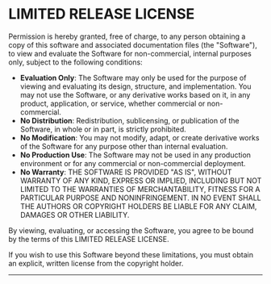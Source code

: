 # LIMITED RELEASE LICENSE

Permission is hereby granted, free of charge, to any person obtaining a copy of this software and associated documentation files (the "Software"), to view and evaluate the Software for non-commercial, internal purposes only, subject to the following conditions:

- **Evaluation Only**: The Software may only be used for the purpose of viewing and evaluating its design, structure, and implementation. You may not use the Software, or any derivative works based on it, in any product, application, or service, whether commercial or non-commercial.
- **No Distribution**: Redistribution, sublicensing, or publication of the Software, in whole or in part, is strictly prohibited.
- **No Modification**: You may not modify, adapt, or create derivative works of the Software for any purpose other than internal evaluation.
- **No Production Use**: The Software may not be used in any production environment or for any commercial or non-commercial deployment.
- **No Warranty**: THE SOFTWARE IS PROVIDED "AS IS", WITHOUT WARRANTY OF ANY KIND, EXPRESS OR IMPLIED, INCLUDING BUT NOT LIMITED TO THE WARRANTIES OF MERCHANTABILITY, FITNESS FOR A PARTICULAR PURPOSE AND NONINFRINGEMENT. IN NO EVENT SHALL THE AUTHORS OR COPYRIGHT HOLDERS BE LIABLE FOR ANY CLAIM, DAMAGES OR OTHER LIABILITY.

By viewing, evaluating, or accessing the Software, you agree to be bound by the terms of this LIMITED RELEASE LICENSE.

If you wish to use this Software beyond these limitations, you must obtain an explicit, written license from the copyright holder.

---
